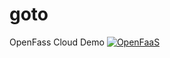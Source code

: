 # goto
OpenFass Cloud Demo
[![OpenFaaS](https://img.shields.io/badge/openfaas-cloud-blue.svg)](https://www.openfaas.com)
